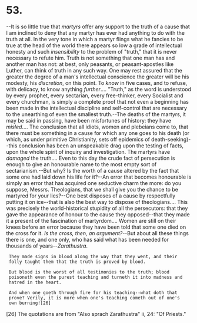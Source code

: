 # 53.

--It is so little true that _martyrs_ offer any support to the truth of
a cause that I am inclined to deny that any martyr has ever had anything
to do with the truth at all. In the very tone in which a martyr flings
what he fancies to be true at the head of the world there appears so low
a grade of intellectual honesty and such _insensibility_ to the problem
of "truth," that it is never necessary to refute him. Truth is not
something that one man has and another man has not: at best, only
peasants, or peasant-apostles like Luther, can think of truth in any
such way. One may rest assured that the greater the degree of a man's
intellectual conscience the greater will be his modesty, his
_discretion_, on this point. To _know_ in five cases, and to refuse,
with delicacy, to know anything _further_.... "Truth," as the word is
understood by every prophet, every sectarian, every free-thinker, every
Socialist and every churchman, is simply a complete proof that not even
a beginning has been made in the intellectual discipline and
self-control that are necessary to the unearthing of even the smallest
truth.--The deaths of the martyrs, it may be said in passing, have been
misfortunes of history: they have _misled_.... The conclusion that all
idiots, women and plebeians come to, that there must be something in a
cause for which any one goes to his death (or which, as under primitive
Christianity, sets off epidemics of death-seeking)--this conclusion has
been an unspeakable drag upon the testing of facts, upon the whole
spirit of inquiry and investigation. The martyrs have _damaged_ the
truth.... Even to this day the crude fact of persecution is enough to
give an honourable name to the most empty sort of sectarianism.--But
why? Is the worth of a cause altered by the fact that some one had laid
down his life for it?--An error that becomes honourable is simply an
error that has acquired one seductive charm the more: do you suppose,
Messrs. Theologians, that we shall give you the chance to be martyred
for your lies?--One best disposes of a cause by respectfully putting it
on ice--that is also the best way to dispose of theologians.... This was
precisely the world-historical stupidity of all the persecutors: that
they gave the appearance of honour to the cause they opposed--that they
made it a present of the fascination of martyrdom.... Women are still on
their knees before an error because they have been told that some one
died on the cross for it. _Is the cross, then, an argument?_--But about
all these things there is one, and one only, who has said what has been
needed for thousands of years--_Zarathustra_.

     They made signs in blood along the way that they went, and their
     folly taught them that the truth is proved by blood.

     But blood is the worst of all testimonies to the truth; blood
     poisoneth even the purest teaching and turneth it into madness and
     hatred in the heart.

     And when one goeth through fire for his teaching--what doth that
     prove? Verily, it is more when one's teaching cometh out of one's
     own burning![26]

[26] The quotations are from "Also sprach Zarathustra" ii, 24: "Of
Priests."


